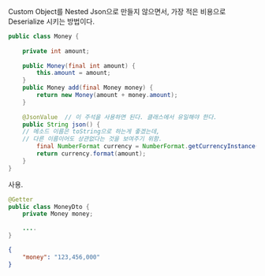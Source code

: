 
Custom Object를 Nested Json으로 만들지 않으면서, 가장 적은 비용으로 Deserialize 시키는 방법이다.
```java
public class Money {  
  
    private int amount;  
  
    public Money(final int amount) {  
        this.amount = amount;  
    }  
    public Money add(final Money money) {  
        return new Money(amount + money.amount);  
    }  
  
    @JsonValue  // 이 주석을 사용하면 된다. 클래스에서 유일해야 한다.
    public String json() {
    // 메소드 이름은 toString으로 하는게 좋겠는데, 
    // 다른 이름이어도 상관없다는 것을 보여주기 위함.
        final NumberFormat currency = NumberFormat.getCurrencyInstance();  
        return currency.format(amount);  
    }  
}
```

사용.
```java
@Getter  
public class MoneyDto {  
    private Money money;  

	....
}
```

```JSON
{
    "money": "123,456,000"
}
```